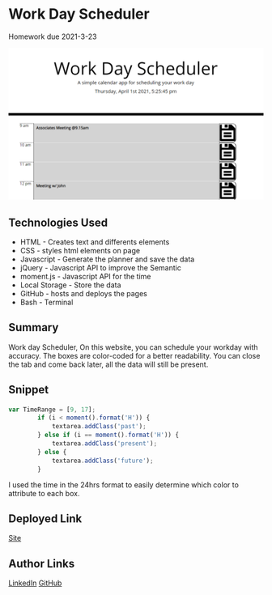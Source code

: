 # Work Day Scheduler
Homework due 2021-3-23

![Site](./assets/imgs/screenshot.png)

## Technologies Used
- HTML - Creates text and differents elements 
- CSS - styles html elements on page
- Javascript - Generate the planner and save the data 
- jQuery - Javascript API to improve the Semantic
- moment.js - Javascript API for the time 
- Local Storage - Store the data
- GitHub - hosts and deploys the pages
- Bash - Terminal

## Summary 
Work day Scheduler,
On this website, you can schedule your workday with accuracy. The boxes are color-coded for a better readability.
You can close the tab and come back later, all the data will still be present.

## Snippet 
```js
var TimeRange = [9, 17];
        if (i < moment().format('H')) {
            textarea.addClass('past');
        } else if (i == moment().format('H')) {
            textarea.addClass('present');
        } else {
            textarea.addClass('future');
        }
```
I used the time in the 24hrs format to easily determine which color to attribute to each box.

## Deployed Link
[Site](https://dylancouzon.github.io/day-planner/)

## Author Links
[LinkedIn](https://www.linkedin.com/in/dcouzon/)
[GitHub](https://github.com/Dylancouzon)
